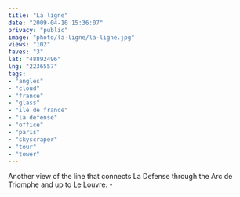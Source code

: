 ```yaml
---
title: "La ligne"
date: "2009-04-10 15:36:07"
privacy: "public"
image: "photo/la-ligne/la-ligne.jpg"
views: "102"
faves: "3"
lat: "48892496"
lng: "2236557"
tags:
- "angles"
- "cloud"
- "france"
- "glass"
- "ile de france"
- "la defense"
- "office"
- "paris"
- "skyscraper"
- "tour"
- "tower"
---
```

Another view of the line that connects La Defense through the Arc de Triomphe and up to Le Louvre. - <a href="/photos/2009/04/10/la-ligne"></a>
